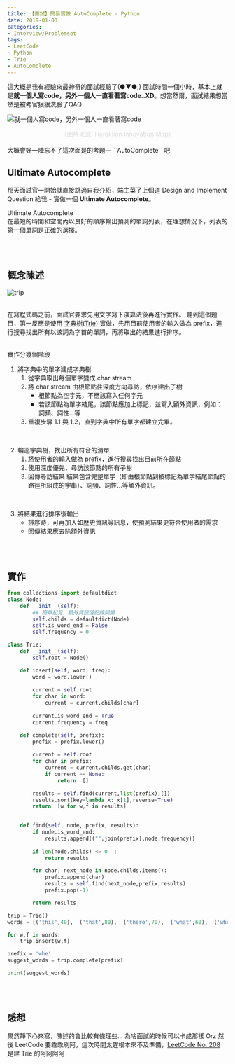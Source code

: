 ```yaml
---
title: 【面試】簡易實做 AutoComplete - Python
date: 2019-01-03
categories:
- Interview/Problemset
tags:
- LeetCode
- Python
- Trie
- AutoComplete
--- 
```


這大概是我有經驗來最神奇的面試經驗了(●▼●;)
面試時間一個小時，基本上就是**就一個人寫code，另外一個人一直看著寫code..XD**。想當然爾，面試結果想當然是被考官狠狠洗臉了QAQ

![就一個人寫code，另外一個人一直看著寫code](https://i.imgur.com/vM4ReDR.jpg)
<center style="color:Gainsboro;">  （圖片來源:   <a href="https://office12.gr/events/practice-a-new-programming-language-hscc/"  style="color:Gainsboro;">Heraklion Innovation Map</a>）</center>
 
<br> 
大概會好一陣忘不了這次面是的考題— ``AutoComplete`` 吧

<!--more-->
<br>

## Ultimate Autocomplete
那天面試官一開始就直接跳過自我介紹，端主菜了上個道 Design and Implement Question 給我 - 實做一個 **Ultimate Autocomplete**。

<div class="note info">
<div class="head">Ultimate Autocomplete</div>
在最短的時間和空間內以良好的順序輸出預測的單詞列表，在理想情況下，列表的第一個單詞是正確的選擇。
</div>

 
<br><br>

##  概念陳述

  ![trip](https://cdn-images-1.medium.com/max/1600/1*jL2Rc-EpEmNZII552xX7Ig.jpeg)
 
<br>在寫程式碼之前，面試官要求先用文字寫下演算法後再進行實作。
聽到這個題目，第一反應是使用 [<span class="label warning">字典樹(Trie)</span>](https://zh.wikipedia.org/wiki/Trie) 實做，先用目前使用者的輸入做為 prefix，進行搜尋找出所有以該詞為字首的單詞，再將取出的結果進行排序。

<br>實作分幾個階段
1. 將字典中的單字建成字典樹
	1.  從字典取出每個單字變成 char stream
	2.  將 char stream 由根節點往深度方向尋訪，依序建出子樹
		- 根節點為空字元，不應該寫入任何字元
		- 若該節點為單字結尾，該節點應加上標記，並寫入額外資訊，例如：詞頻、詞性...等
	3.  重複步驟 1.1 與 1.2，直到字典中所有單字都建立完畢。<br>
<br>

2. 輪巡字典樹，找出所有符合的清單
	1.   將使用者的輸入做為 prefix，進行搜尋找出目前所在節點
	2.   使用深度優先，尋訪該節點的所有子樹
	3.   回傳尋訪結果
          結果包含完整單字（即由根節點到被標記為單字結尾節點的路徑所組成的字串）、詞頻、詞性...等額外資訊。<br>
<br>          
          
3. 將結果進行排序後輸出
	- 排序時，可再加入如歷史資訊等訊息，使預測結果更符合使用者的需求
	- 回傳結果應去除額外資訊

<br><br>

## 實作

```python
from collections import defaultdict
class Node:
	def __init__(self):
		## 簡單起見，額外資訊僅記錄詞頻
		self.childs = defaultdict(Node)
		self.is_word_end = False
		self.frequency = 0

class Trie:
	def __init__(self):
		self.root = Node()

	def insert(self, word, freq):
		word = word.lower()
		
		current = self.root
		for char in word:
			current = current.childs[char]
		
		current.is_word_end = True
		current.frequency = freq

	def complete(self, prefix):
		prefix = prefix.lower()
		
		current = self.root
		for char in prefix:
			current = current.childs.get(char)
			if current == None:
				return  []

		results = self.find(current,list(prefix),[])
		results.sort(key=lambda x: x[1],reverse=True)
		return  [w for w,f in results]

	  
	def find(self, node, prefix, results):
		if node.is_word_end:
			results.append(("".join(prefix),node.frequency))
	 
		if len(node.childs) <= 0  :
			return results

		for char, next_node in node.childs.items():
			prefix.append(char)
			results = self.find(next_node,prefix,results)
			prefix.pop(-1)

		return results

trip = Trie()
words = [('this',40),  ('that',80),  ('there',70),  ('what',60),  ('where',50),  ('when',11)]

for w,f in words:
	trip.insert(w,f)

prefix = 'whe'
suggest_words = trip.complete(prefix)

print(suggest_words)
```

<br><br>
## 感想
果然靜下心來寫，陳述的會比較有條理些... 為啥面試的時候可以卡成那樣 Orz
然後 LeetCode 要乖乖刷阿，這次時間太趕根本來不及準備，[LeetCode No. 208](https://leetcode.com/problems/implement-trie-prefix-tree/) 是建 Trie 的阿阿阿阿